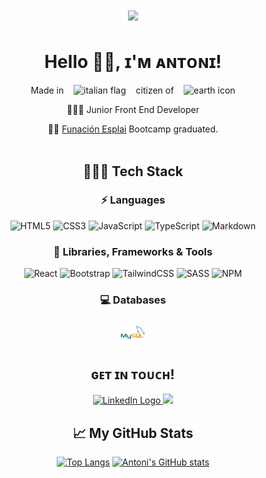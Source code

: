 <h1 align="center">
<a href="https://git.io/typing-svg">
  <img src="https://readme-typing-svg.herokuapp.com?duration=1700&center=true&vCenter=true&lines=Hello%2C+There!%F0%9F%91%8B%F0%9F%8F%BB+;I'm+Antoni%2C;+let's+talk+about+me...">
</a>
</h1>

<h1 align="center"> Hello 👋🏻, ɪ'ᴍ ᴀɴᴛᴏɴɪ! </h1>

<p align="center">
Made in &nbsp; &nbsp;<img src="https://cdn.worldvectorlogo.com/logos/spainc.svg" alt="italian flag" width="30px" height="30px">&nbsp; &nbsp; citizen of &nbsp; &nbsp;<img src="https://images.vexels.com/media/users/3/157970/isolated/preview/c156b4270aea292b9b335dd463ea17eb-earth-planet-icon-earth-icon-by-vexels.png" alt="earth icon" height="30px" width="30px">
</p>

<div align="center">

👨🏻‍💻 Junior Front End Developer

👨‍🎓 [Funación Esplai]([https://www.schoolofcode.co.uk/](https://fundacionesplai.org/enfocat-2/)) Bootcamp graduated.<br><br>

</div>

<div align="center">
	
## 👨🏻‍💻 Tech Stack
### ⚡ Languages
![HTML5](https://img.shields.io/badge/HTML5-E34F26?style=for-the-badge&logo=html5&logoColor=white)
![CSS3](https://img.shields.io/badge/CSS3-1572B6?style=for-the-badge&logo=css3&logoColor=white)
![JavaScript](https://img.shields.io/badge/JavaScript-323330?style=for-the-badge&logo=javascript&logoColor=F7DF1E)
![TypeScript](https://img.shields.io/badge/TypeScript-007ACC?style=for-the-badge&logo=typescript&logoColor=white)
![Markdown](https://img.shields.io/badge/Markdown-000000?style=for-the-badge&logo=markdown&logoColor=white)

### 🚀 Libraries, Frameworks & Tools
![React](https://img.shields.io/badge/React-20232A?style=for-the-badge&logo=react&logoColor=61DAFB)
![Bootstrap](https://img.shields.io/badge/Bootstrap-563D7C?style=for-the-badge&logo=bootstrap&logoColor=white)
![TailwindCSS](https://img.shields.io/badge/tailwindcss-%2338B2AC.svg?style=for-the-badge&logo=tailwind-css&logoColor=white)
![SASS](https://img.shields.io/badge/SASS-hotpink.svg?style=for-the-badge&logo=SASS&logoColor=white)
![NPM](https://img.shields.io/badge/npm-CB3837?style=for-the-badge&logo=npm&logoColor=white)

### 💻 Databases
<p> <a href="https://www.mysql.com/" target="_blank" rel="noreferrer"> <img src="https://raw.githubusercontent.com/devicons/devicon/master/icons/mysql/mysql-original-wordmark.svg" alt="mysql" width="40" height="40"/> </a> </p>



</div>

<div align="center">
	
## ɢᴇᴛ ɪɴ ᴛᴏᴜᴄʜ!

<a href="https://www.linkedin.com/in/antoni-fernandez-almecija/" title="LinkedIn"><img src="https://img.shields.io/badge/LinkedIn-0077B5?style=for-the-badge&logo=linkedin&logoColor=white"  alt="LinkedIn Logo"  />
    <a href="https://www.linkedin.com/in/antoni-fernandez-almecija/">
		<img src="https://img.shields.io/badge/portfolio-1AA260?style=for-the-badge&logo=About.me&logoColor=white" /> </a>
	
<div align="center">

## &#x1f4c8; My GitHub Stats

[![Top Langs](https://github-readme-stats.vercel.app/api/top-langs/?username=variksinmas&theme=synthwave)](https://github.com/anuraghazra/github-readme-stats)
[![Antoni's GitHub stats](https://github-readme-stats.vercel.app/api?username=variksinmas&theme=synthwave)](https://github.com/anuraghazra/github-readme-stats)


</div>
